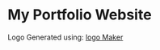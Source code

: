 # My Portfolio Website
Logo Generated using: [logo Maker](https://myfreelogomaker.com/editor/154902224)